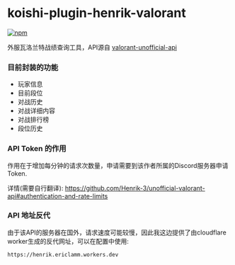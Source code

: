 # koishi-plugin-henrik-valorant

[![npm](https://img.shields.io/npm/v/koishi-plugin-henrik-valorant?style=flat-square)](https://www.npmjs.com/package/koishi-plugin-henrik-valorant)

外服瓦洛兰特战绩查询工具，API源自 [valorant-unofficial-api](https://github.com/Henrik-3/unofficial-valorant-api)

### 目前封装的功能

- 玩家信息
- 目前段位
- 对战历史
- 对战详细内容
- 对战排行榜
- 段位历史


### API Token 的作用

作用在于增加每分钟的请求次数量，申请需要到该作者所属的Discord服务器申请Token.

详情(需要自行翻译): https://github.com/Henrik-3/unofficial-valorant-api#authentication-and-rate-limits


### API 地址反代

由于该API的服务器在国外，请求速度可能较慢，因此我这边提供了由cloudflare worker生成的反代网址，可以在配置中使用:

```
https://henrik.ericlamm.workers.dev
```